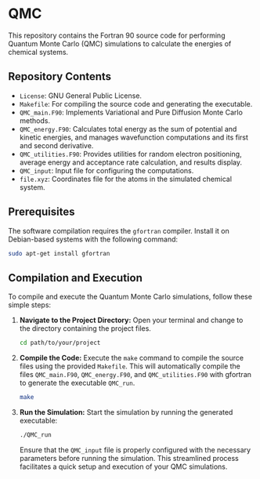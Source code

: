 # QMC

This repository contains the Fortran 90 source code for performing Quantum
Monte Carlo (QMC) simulations to calculate the energies of chemical systems.

## Repository Contents

- `License`: GNU General Public License.
- `Makefile`: For compiling the source code and generating the executable.
- `QMC_main.F90`: Implements Variational and Pure Diffusion Monte Carlo methods.
- `QMC_energy.F90`: Calculates total energy as the sum of potential and kinetic
                    energies, and manages wavefunction computations and its first
                    and second derivative.
- `QMC_utilities.F90`: Provides utilities for random electron positioning,
                       average energy and acceptance rate calculation, and
                       results display.
- `QMC_input`: Input file for configuring the computations.
- `file.xyz`: Coordinates file for the atoms in the simulated chemical system.

## Prerequisites

The software compilation requires the `gfortran` compiler. Install it on
Debian-based systems with the following command:
```bash
sudo apt-get install gfortran
```

## Compilation and Execution

To compile and execute the Quantum Monte Carlo simulations, follow these simple steps:

1. **Navigate to the Project Directory:**
   Open your terminal and change to the directory containing the project files.
   ```bash
   cd path/to/your/project
   ```
   
2. **Compile the Code:**
   Execute the `make` command to compile the source files using the provided `Makefile`.
   This will automatically compile the files `QMC_main.F90`, `QMC_energy.F90`, and
   `QMC_utilities.F90` with gfortran to generate the executable `QMC_run`.
   ```bash
   make
   ```
   
3. **Run the Simulation:**
   Start the simulation by running the generated executable:
   ```bash
   ./QMC_run
   ```

   Ensure that the `QMC_input` file is properly configured with the necessary parameters
   before running the simulation. This streamlined process facilitates a quick setup and
   execution of your QMC simulations.
